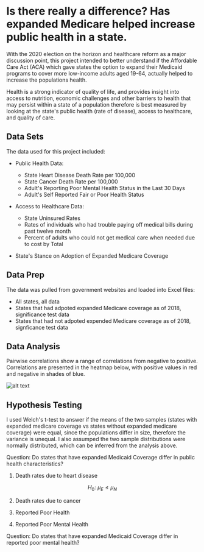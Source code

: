 # Is there really a difference? Has expanded Medicare helped increase public health in a state.  
With the 2020 election on the horizon and healthcare reform as a major discussion point, this project intended to better understand if the Affordable Care Act (ACA) which gave states the option to expand their Medicaid programs to cover more low-income adults aged 19-64, actually helped to increase the populations health. 

Health is a strong indicator of quality of life, and provides insight into access to nutrition, economic challenges and other barriers to health that may persist within a state of a population therefore is best measured by looking at the state's public health (rate of disease), access to healthcare, and quality of care. 

## Data Sets
The data used for this project included:

  - Public Health Data:
    - State Heart Disease Death Rate per 100,000
    - State Cancer Death Rate per 100,000 
    - Adult's Reporting Poor Mental Health Status in the Last 30 Days
    - Adult's Self Reported Fair or Poor Health Status
      
  - Access to Healthcare Data:
    - State Uninsured Rates
    - Rates of individuals who had trouble paying off medical bills during past twelve month
    - Percent of adults who could not get medical care when needed due to cost by Total
 
 - State's Stance on Adoption of Expanded Medicare Coverage


## Data Prep
The data was pulled from government websites and loaded into Excel files:
  - All states, all data
  - States that had adpoted expanded Medicare coverage as of 2018, significance test data
  - States that had not adpoted expended Medicare coverage as of 2018, signficance test data

## Data Analysis

Pairwise correlations show a range of correlations from negative to positive. Correlations are presented in the heatmap below, with positive values in red and negative in shades of blue.



![alt text](https://github.com/jilluthoff.png)


## Hypothesis Testing
I used Welch's t-test to answer if the means of the two samples (states with expanded medicare coverage vs states without expanded medicare coverage) were equal, since the populations differ in size, therefore the variance is unequal. I also assumped the two sample distributions were normally distributed, which can be inferred from the analysis above. 

Question: Do states that have expanded Medicaid Coverage differ in public health characteristics?
  1. Death rates due to heart disease
  
$$ H_0: \ \mu_E \leq \mu_N $$
  
  
  2. Death rates due to cancer
  
  
  3. Reported Poor Health
  
  
  4. Reported Poor Mental Health

Question: Do states that have expanded Medicaid Coverage differ in reported poor mental health?


